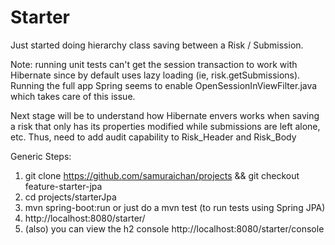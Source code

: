 # Starter

Just started doing hierarchy class saving between a Risk / Submission.  

Note: running unit tests can't get the session transaction to work with Hibernate since by default uses lazy loading (ie, risk.getSubmissions). Running the full app Spring seems to enable OpenSessionInViewFilter.java which takes care of this issue.

Next stage will be to understand how Hibernate envers works when saving a risk that only has its properties modified while submissions are left alone, etc.  Thus, need to add audit capability to Risk_Header and Risk_Body

Generic Steps:

  1. git clone https://github.com/samuraichan/projects && git checkout feature-starter-jpa
  2. cd projects/starterJpa
  3. mvn spring-boot:run or just do a mvn test (to run tests using Spring JPA)
  4. http://localhost:8080/starter/
  5. (also) you can view the h2 console http://localhost:8080/starter/console
